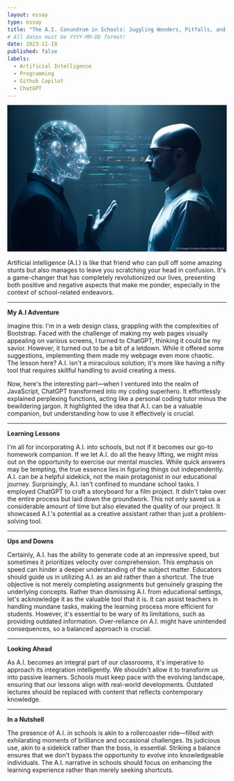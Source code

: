 ```yaml
---
layout: essay
type: essay
title: "The A.I. Conundrum in Schools: Juggling Wonders, Pitfalls, and the Pursuit of Balanced Learning"
# All dates must be YYYY-MM-DD format!
date: 2023-11-19
published: false
labels:
  - Artificial Intelligence
  - Programming
  - Github Copilot
  - ChatGPT
---
```


<img width="750px" class="rounded float-start pe-4" src="../img/AI.jpg">



Artificial intelligence (A.I.) is like that friend who can pull off some amazing stunts but also manages to leave you scratching your head in confusion.
It's a game-changer that has completely revolutionized our lives, presenting both positive and negative aspects that make me ponder, especially in the context of school-related endeavors.




---

**My A.I Adventure**

Imagine this: I'm in a web design class, grappling with the complexities of Bootstrap. Faced with the challenge of making my web pages visually appealing on various screens, I turned to ChatGPT, thinking it could be my savior. However, it turned out to be a bit of a letdown. While it offered some suggestions, implementing them made my webpage even more chaotic. The lesson here? A.I. isn't a miraculous solution; it's more like having a nifty tool that requires skillful handling to avoid creating a mess.

Now, here's the interesting part—when I ventured into the realm of JavaScript, ChatGPT transformed into my coding superhero. It effortlessly explained perplexing functions, acting like a personal coding tutor minus the bewildering jargon. It highlighted the idea that A.I. can be a valuable companion, but understanding how to use it effectively is crucial.


---

**Learning Lessons**

I'm all for incorporating A.I. into schools, but not if it becomes our go-to homework companion. If we let A.I. do all the heavy lifting, we might miss out on the opportunity to exercise our mental muscles.
While quick answers may be tempting, the true essence lies in figuring things out independently. A.I. can be a helpful sidekick, not the main protagonist in our educational journey.
Surprisingly, A.I. isn't confined to mundane school tasks. I employed ChatGPT to craft a storyboard for a film project. It didn't take over the entire process but laid down the groundwork.
This not only saved us a considerable amount of time but also elevated the quality of our project. It showcased A.I.'s potential as a creative assistant rather than just a problem-solving tool.


---

**Ups and Downs**

Certainly, A.I. has the ability to generate code at an impressive speed, but sometimes it prioritizes velocity over comprehension.
This emphasis on speed can hinder a deeper understanding of the subject matter. Educators should guide us in utilizing A.I. as an aid rather than a shortcut. The true objective is not merely completing assignments but genuinely grasping the underlying concepts.
Rather than dismissing A.I. from educational settings, let's acknowledge it as the valuable tool that it is. It can assist teachers in handling mundane tasks, making the learning process more efficient for students.
However, it's essential to be wary of its limitations, such as providing outdated information. Over-reliance on A.I. might have unintended consequences, so a balanced approach is crucial.

---

**Looking Ahead**

As A.I. becomes an integral part of our classrooms, it's imperative to approach its integration intelligently. We shouldn't allow it to transform us into passive learners.
Schools must keep pace with the evolving landscape, ensuring that our lessons align with real-world developments. Outdated lectures should be replaced with content that reflects contemporary knowledge.


---

**In a Nutshell**


The presence of A.I. in schools is akin to a rollercoaster ride—filled with exhilarating moments of brilliance and occasional challenges. Its judicious use, akin to a sidekick rather than the boss, is essential.
Striking a balance ensures that we don't bypass the opportunity to evolve into knowledgeable individuals. The A.I. narrative in schools should focus on enhancing the learning experience rather than merely seeking shortcuts.


